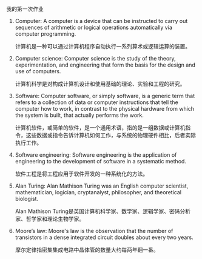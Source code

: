 我的第一次作业
1.	Computer: A computer is a device that can be instructed to carry out sequences of arithmetic or logical operations automatically via computer programming.

     计算机是一种可以通过计算机程序自动执行一系列算术或逻辑运算的装置。

2.	Computer science: Computer science is the study of the theory, experimentation, and engineering that form the basis for the design and use of computers.

     计算机科学是对构成计算机设计和使用基础的理论、实验和工程的研究。

3.	Software: Computer software, or simply software, is a generic term that refers to a collection of data or computer instructions that tell the computer how to work, in contrast to the physical hardware from which the system is built, that actually performs the work.

     计算机软件，或简单的软件，是一个通用术语，指的是一组数据或计算机指令，这些数据或指令告诉计算机如何工作，与系统的物理硬件相比，后者实际执行工作。


4.	Software engineering: Software engineering is the application of engineering to the development of software in a systematic method.

     软件工程是将工程应用于软件开发的一种系统化的方法。

5.	Alan Turing: Alan Mathison Turing was an English computer scientist, mathematician, logician, cryptanalyst, philosopher, and theoretical biologist.

     Alan Mathison Turing是英国计算机科学家、数学家、逻辑学家、密码分析家、哲学家和理论生物学家。

6.	Moore’s law: Moore's law is the observation that the number of transistors in a dense integrated circuit doubles about every two years.

     摩尔定律指密集集成电路中晶体管的数量大约每两年翻一番。
